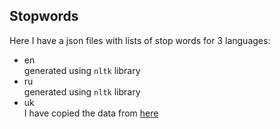 ## Stopwords   

Here I have a json files with lists of stop words for 3 languages:
- en  
generated using ```nltk``` library
- ru  
generated using ```nltk``` library
- uk  
I have copied the data from [here](https://github.com/skupriienko/Ukrainian-Stopwords/tree/master)